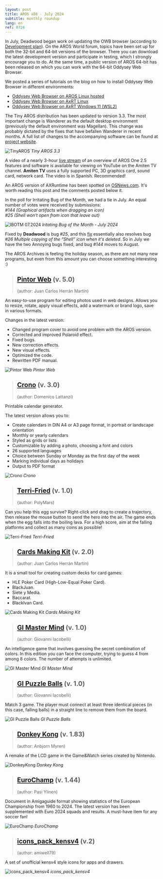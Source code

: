 ```yaml
---
layout: post
title: AROS x86 - July 2024
subtitle: monthly roundup
lang: en
ref: 0724
---
```


In July, Deadwood began work on updating the OWB browser (according to [Development plan](https://arosworld.org/infusions/forum/viewthread.php?thread_id=1114&rowstart=20&pid=5871#post_5869)). On the AROS World forum, topics have been set up for both the 32-bit and 64-bit versions of the browser. There you can download the latest development version and participate in testing, which I strongly encourage you to do. At the same time, a public version of AROS 64-bit has been released on which you can work with the 64-bit Oddysey Web Browser.

We posted a series of tutorials on the blog on how to install Oddysey Web Browser in different environments:
- [Oddysey Web Browser on AROS Linux hosted](https://arosnews.github.io/OWB-aros-linux-hosted/)  
- [Oddysey Web Browser on AxRT Linux](https://arosnews.github.io/OWB-axrt-linux/)  
- [Oddysey Web Browser on AxRT Windows 11 (WSL2)](https://arosnews.github.io/OWB-axrt-wsl2/)  

The Tiny AROS distribution has been updated to version 3.3. The most important change is Wanderer as the default desktop environment (previously the default environment was Magellan). This change was probably dictated by the fixes that have befallen Wanderer in recent months. A full list of changes to the accompanying software can be found at [project website](https://www.tinyaros.it/).

![TinyAROS](/assets/img/tiny33.jpg)
*Tiny AROS 3.3*

A video of a nearly 3-hour [live stream](https://www.youtube.com/watch?v=KigowKD1Aag) of an overview of AROS One 2.5 features and software is available for viewing on YouTube on the Amiten TV channel. **Amiten TV** uses a fully supported PC, 3D graphics card, sound card, network card. The video is in Spanish. Recommended!

An AROS version of AXRuntime has been spotted on [OSNews.com](https://www.osnews.com/story/140225/package-amigaos-software-for-linux-and-windows-with-axruntime/). It's worth reading this post and the comments posted below it.

In the poll for Irritating Bug of the Month, we had a tie in July. An equal number of votes were received by submissions:  
*#144 (Graphical artifacts when dragging an icon)*  
*#25 (Shell won't open from icon that leave out)*

![IBOTM 07.2024](/assets/img/ibotm0724.png)
*Iritating Bug of the Month - July 2024*

Fixed by **Deadwood** is bug *#25*, and this [fix](https://www.arosworld.org/infusions/forum/viewthread.php?thread_id=1279&pid=5842#post_5811) essentially also resolves bug *#26 Multiple copying of the “Shell” icon when it's deleted*. So in July we have the two Annoying bugs fixed, and bug *#144* moves to August.  

The AROS Archives is feeling the holiday season, as there are not many new programs, but even from this amount you can choose something interesting :)

> ## [Pintor Web](http://archives.aros-exec.org/?function=showfile&file=graphics/convert/pintorweb.lha) (v. 5.0)
> (author: Juan Carlos Herrán Martín)

An easy-to-use program for editing photos used in web designs. Allows you to resize, rotate, apply visual effects, add a watermark or brand logo, save in various formats.

Changes in the latest version:
- Changed program cover to avoid one problem with the AROS version.
- Corrected and improved Polaroid effect.
- Fixed bugs.
- New correction effects.
- New visual effects.
- Optimized the code.
- Rewritten PDF manual.

![Pintor Web](/assets/img/pintorweb5.jpg)
*Pintor Web*

> ## [Crono](http://archives.aros-exec.org/?function=showfile&file=graphics/misc/crono_aros.lha) (v. 3.0)
> (author: Domenico Lattanzi)

Printable calendar generator.  

The latest version allows you to:
- Create calendars in DIN A4 or A3 page format, in portrait or landscape orientation
- Monthly or yearly calendars
- Styled as grids or lists
- Customizable by adding a photo, choosing a font and colors
- 26 supported languages
- Choice between Sunday or Monday as the first day of the week
- Marking individual days as holidays
- Output to PDF format

![Crono](/assets/img/crono.png)
*Crono*

> ## [Terri-Fried](http://archives.aros-exec.org/?function=showfile&file=game/platform/terri-fried.i386-aros.zip) (v. 1.0)
> (author: PolyMars)

Can you help this egg survive? Right-click and drag to create a trajectory, then release the mouse button to send the hero into the air. The game ends when the egg falls into the boiling lava. For a high score, aim at the falling platforms and collect as many coins as possible!

![Terri-Fried](/assets/img/terri.png)
*Terri-Fried*

> ## [Cards Making Kit](http://archives.aros-exec.org/?function=showfile&file=game/utility/cardsmakingkit.lha) (v. 2.0)
> (author: Juan Carlos Herrán Martín)

It is a small tool for creating custom decks for card games:  
- HLE Poker Card (High-Low-Equal Poker Card).  
- BlackJuan.  
- Siete y Media.  
- Baccarat.  
- BlackIvan Card.  

![Cards Making Kit](/assets/img/cardsmakingkit.jpg)
*Cards Making Kit*

> ## [GI Master Mind](http://archives.aros-exec.org/?function=showfile&file=game/board/gimastermindaros.i386-aros.zip) (v. 1.0)
> (author: Giovanni Iacobelli)

An intelligence game that involves guessing the secret combination of colors. In this edition you can face the computer, trying to guess 4 from among 8 colors. The number of attempts is unlimited.

![GI Master Mind](/assets/img/gimastermind.png)
*GI Master Mind*

> ## [GI Puzzle Balls](http://archives.aros-exec.org/?function=showfile&file=game/puzzle/gipuzzleballs-i386-aros.zip) (v. 1.0)
> (author: Giovanni Iacobelli)

Match 3 game. The player must connect at least three identical pieces (in this case, falling balls) in a straight line to remove them from the board. 

![GI Puzzle Balls](/assets/img/gipuzzleballs.png)
*GI Puzzle Balls*

> ## [Donkey Kong](http://archives.aros-exec.org/?function=showfile&file=game/board/donkeykong_net_arosx86.lha) (v. 1.83)
> (author: Anbjorn Myren)

A remake of the LCD game in the Game&Watch series created by Nintendo. 

![DonkeyKong](/assets/img/donkeykong.jpg)
*Donkey Kong*

> ## [EuroChamp](http://archives.aros-exec.org/?function=showfile&file=document/misc/eurochamp.lha) (v. 1.44)
> (author: Pasi Ylinen)

Document in Amigaguide format showing statistics of the European Championship from 1960 to 2024. The latest version has been supplemented with Euro 2024 squads and results. A must-have item for any soccer fan! 

![EuroChamp](/assets/img/euro.png)
*EuroChamp*

> ## [icons_pack_kensv4](http://archives.aros-exec.org/?function=showfile&file=graphics/icon/more_icons_kensv4.zip) (v.2)
> (author: amiwell79)

A set of unofficial kensv4 style icons for apps and drawers.

![icons_pack_kensv4](/assets/img/iconspackkensv4.png)
*icons_pack_kensv4*
